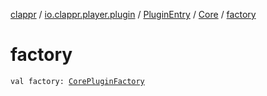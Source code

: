 [clappr](../../../index.md) / [io.clappr.player.plugin](../../index.md) / [PluginEntry](../index.md) / [Core](index.md) / [factory](./factory.md)

# factory

`val factory: `[`CorePluginFactory`](../../-core-plugin-factory.md)